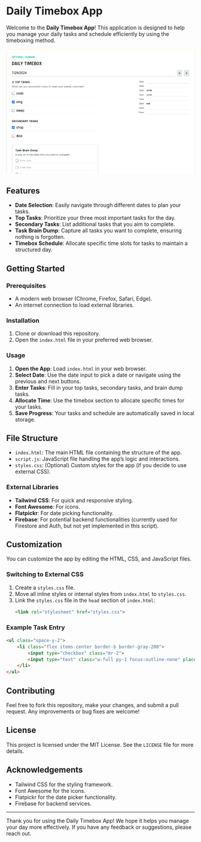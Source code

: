 # Daily Timebox App

Welcome to the **Daily Timebox App**! This application is designed to help you manage your daily tasks and schedule efficiently by using the timeboxing method.

[![Daily Timebox Screenshot](https://github.com/treezy254/optimal-human/blob/master/Screenshot%20from%202024-07-29%2022-49-23.png)](https://github.com/treezy254/optimal-human/blob/master/Screenshot%20from%202024-07-29%2022-49-23.png)
  
   
## Features 
 
- **Date Selection**: Easily navigate through different dates to plan your tasks.
- **Top Tasks**: Prioritize your three most important tasks for the day.
- **Secondary Tasks**: List additional tasks that you aim to complete. 
- **Task Brain Dump**: Capture all tasks you want to complete, ensuring nothing is forgotten. 
- **Timebox Schedule**: Allocate specific time slots for tasks to maintain a structured day.

## Getting Started

### Prerequisites

- A modern web browser (Chrome, Firefox, Safari, Edge).
- An internet connection to load external libraries.

### Installation

1. Clone or download this repository.
2. Open the `index.html` file in your preferred web browser.

### Usage

1. **Open the App**: Load `index.html` in your web browser.
2. **Select Date**: Use the date input to pick a date or navigate using the previous and next buttons.
3. **Enter Tasks**: Fill in your top tasks, secondary tasks, and brain dump tasks.
4. **Allocate Time**: Use the timebox section to allocate specific times for your tasks.
5. **Save Progress**: Your tasks and schedule are automatically saved in local storage.

## File Structure

- `index.html`: The main HTML file containing the structure of the app.
- `script.js`: JavaScript file handling the app’s logic and interactions.
- `styles.css`: (Optional) Custom styles for the app (if you decide to use external CSS).

### External Libraries

- **Tailwind CSS**: For quick and responsive styling.
- **Font Awesome**: For icons.
- **Flatpickr**: For date picking functionality.
- **Firebase**: For potential backend functionalities (currently used for Firestore and Auth, but not yet implemented in this script).

## Customization

You can customize the app by editing the HTML, CSS, and JavaScript files. 

### Switching to External CSS

1. Create a `styles.css` file.
2. Move all inline styles or internal styles from `index.html` to `styles.css`.
3. Link the `styles.css` file in the `head` section of `index.html`:
   ```html
   <link rel="stylesheet" href="styles.css">
   ```

### Example Task Entry

```html
<ul class="space-y-2">
    <li class="flex items-center border-b border-gray-200">
        <input type="checkbox" class="mr-2">
        <input type="text" class="w-full py-1 focus:outline-none" placeholder="Enter top task 1">
    </li>
</ul>
```

## Contributing

Feel free to fork this repository, make your changes, and submit a pull request. Any improvements or bug fixes are welcome!

## License

This project is licensed under the MIT License. See the `LICENSE` file for more details.

## Acknowledgements

- Tailwind CSS for the styling framework.
- Font Awesome for the icons.
- Flatpickr for the date picker functionality.
- Firebase for backend services.

---

Thank you for using the Daily Timebox App! We hope it helps you manage your day more effectively. If you have any feedback or suggestions, please reach out.

